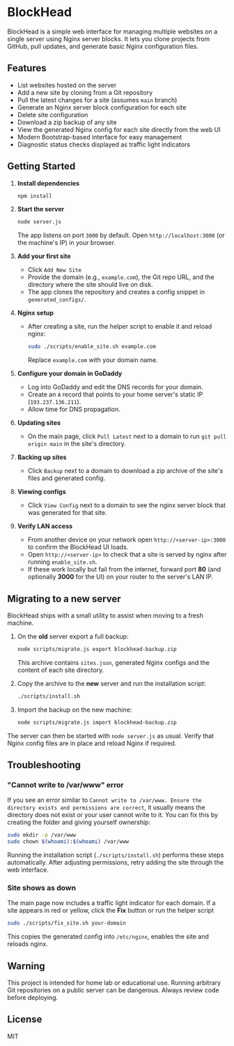 # BlockHead

BlockHead is a simple web interface for managing multiple websites on a single server using Nginx server blocks. It lets you clone projects from GitHub, pull updates, and generate basic Nginx configuration files.

## Features

- List websites hosted on the server
- Add a new site by cloning from a Git repository
- Pull the latest changes for a site (assumes `main` branch)
- Generate an Nginx server block configuration for each site
- Delete site configuration
- Download a zip backup of any site
- View the generated Nginx config for each site directly from the web UI
- Modern Bootstrap-based interface for easy management
- Diagnostic status checks displayed as traffic light indicators

## Getting Started

1. **Install dependencies**
   ```bash
   npm install
   ```
2. **Start the server**
   ```bash
   node server.js
   ```
   The app listens on port `3000` by default. Open `http://localhost:3000` (or the machine's IP) in your browser.

3. **Add your first site**
   - Click `Add New Site`
   - Provide the domain (e.g., `example.com`), the Git repo URL, and the directory where the site should live on disk.
   - The app clones the repository and creates a config snippet in `generated_configs/`.

4. **Nginx setup**
   - After creating a site, run the helper script to enable it and reload nginx:
     ```bash
     sudo ./scripts/enable_site.sh example.com
     ```
     Replace `example.com` with your domain name.

5. **Configure your domain in GoDaddy**
   - Log into GoDaddy and edit the DNS records for your domain.
   - Create an `A` record that points to your home server's static IP (`193.237.136.211`).
   - Allow time for DNS propagation.

6. **Updating sites**
   - On the main page, click `Pull Latest` next to a domain to run `git pull origin main` in the site's directory.

7. **Backing up sites**
   - Click `Backup` next to a domain to download a zip archive of the site's files and generated config.

8. **Viewing configs**
   - Click `View Config` next to a domain to see the nginx server block that was generated for that site.

9. **Verify LAN access**
   - From another device on your network open `http://<server-ip>:3000` to confirm the BlockHead UI loads.
   - Open `http://<server-ip>` to check that a site is served by nginx after running `enable_site.sh`.
   - If these work locally but fail from the internet, forward port **80** (and optionally **3000** for the UI) on your router to the server's LAN IP.

## Migrating to a new server

BlockHead ships with a small utility to assist when moving to a fresh machine.

1. On the **old** server export a full backup:

   ```bash
   node scripts/migrate.js export blockhead-backup.zip
   ```

   This archive contains `sites.json`, generated Nginx configs and the content
   of each site directory.

2. Copy the archive to the **new** server and run the installation script:

   ```bash
   ./scripts/install.sh
   ```

3. Import the backup on the new machine:

   ```bash
   node scripts/migrate.js import blockhead-backup.zip
   ```


The server can then be started with `node server.js` as usual. Verify that Nginx
config files are in place and reload Nginx if required.

## Troubleshooting

### "Cannot write to /var/www" error

If you see an error similar to `Cannot write to /var/www. Ensure the directory
exists and permissions are correct`, it usually means the directory does not
exist or your user cannot write to it. You can fix this by creating the folder
and giving yourself ownership:

```bash
sudo mkdir -p /var/www
sudo chown $(whoami):$(whoami) /var/www
```

Running the installation script (`./scripts/install.sh`) performs these steps
automatically. After adjusting permissions, retry adding the site through the
web interface.

### Site shows as down

The main page now includes a traffic light indicator for each domain. If a site
appears in red or yellow, click the **Fix** button or run the helper script

```bash
sudo ./scripts/fix_site.sh your-domain
```

This copies the generated config into `/etc/nginx`, enables the site and
reloads nginx.

## Warning

This project is intended for home lab or educational use. Running arbitrary Git repositories on a public server can be dangerous. Always review code before deploying.

## License

MIT
